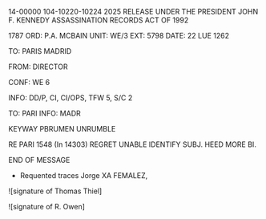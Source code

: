 14-00000
104-10220-10224
2025 RELEASE UNDER THE PRESIDENT JOHN F. KENNEDY ASSASSINATION RECORDS ACT OF 1992

1787
ORD: P.A. MCBAIN
UNIT: WE/3
EXT: 5798
DATE: 22 LUE 1262

TO: PARIS MADRID

FROM: DIRECTOR

CONF: WE 6

INFO: DD/P, CI, CI/OPS, TFW 5, S/C 2

TO: PARI INFO: MADR

KEYWAY PBRUMEN UNRUMBLE

RE PARI 1548 (In 14303)
REGRET UNABLE IDENTIFY SUBJ. HEED MORE BI.

END OF MESSAGE

* Requented traces Jorge XA FEMALEZ,

![signature of Thomas Thiel]

![signature of R. Owen]
